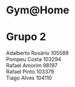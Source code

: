 # Gym@Home
# Grupo 2

 Adalberto Rosário 105589  
 Pompeu Costa      103294  
 Rafael Amorim     98197  
 Rafael Pinto      103379  
 Tiago Alves       104110  
